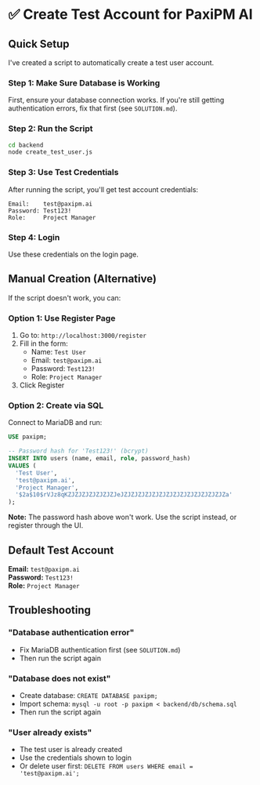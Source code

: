 # ✅ Create Test Account for PaxiPM AI

## Quick Setup

I've created a script to automatically create a test user account.

### Step 1: Make Sure Database is Working

First, ensure your database connection works. If you're still getting authentication errors, fix that first (see `SOLUTION.md`).

### Step 2: Run the Script

```bash
cd backend
node create_test_user.js
```

### Step 3: Use Test Credentials

After running the script, you'll get test account credentials:

```
Email:    test@paxipm.ai
Password: Test123!
Role:     Project Manager
```

### Step 4: Login

Use these credentials on the login page.

## Manual Creation (Alternative)

If the script doesn't work, you can:

### Option 1: Use Register Page

1. Go to: `http://localhost:3000/register`
2. Fill in the form:
   - Name: `Test User`
   - Email: `test@paxipm.ai`
   - Password: `Test123!`
   - Role: `Project Manager`
3. Click Register

### Option 2: Create via SQL

Connect to MariaDB and run:

```sql
USE paxipm;

-- Password hash for 'Test123!' (bcrypt)
INSERT INTO users (name, email, role, password_hash) 
VALUES (
  'Test User',
  'test@paxipm.ai',
  'Project Manager',
  '$2a$10$rVJz8qKZJZJZJZJZJZJZJeJZJZJZJZJZJZJZJZJZJZJZJZJZJZJZa'
);
```

**Note:** The password hash above won't work. Use the script instead, or register through the UI.

## Default Test Account

**Email:** `test@paxipm.ai`  
**Password:** `Test123!`  
**Role:** `Project Manager`

## Troubleshooting

### "Database authentication error"
- Fix MariaDB authentication first (see `SOLUTION.md`)
- Then run the script again

### "Database does not exist"
- Create database: `CREATE DATABASE paxipm;`
- Import schema: `mysql -u root -p paxipm < backend/db/schema.sql`
- Then run the script again

### "User already exists"
- The test user is already created
- Use the credentials shown to login
- Or delete user first: `DELETE FROM users WHERE email = 'test@paxipm.ai';`


